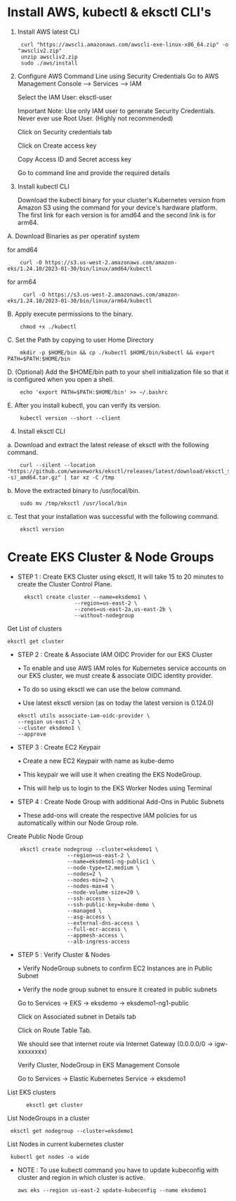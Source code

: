 # Install AWS, kubectl & eksctl CLI's


1. Install AWS latest CLI
  
        curl "https://awscli.amazonaws.com/awscli-exe-linux-x86_64.zip" -o "awscliv2.zip"
        unzip awscliv2.zip
        sudo ./aws/install

2. Configure AWS Command Line using Security Credentials
    Go to AWS Management Console --> Services --> IAM
    
    Select the IAM User: eksctl-user
    
    Important Note: Use only IAM user to generate Security Credentials. Never ever use Root User. (Highly not recommended)
    
    Click on Security credentials tab
    
    Click on Create access key
    
    Copy Access ID and Secret access key
    
    Go to command line and provide the required details

3. Install kubectl CLI

   Download the kubectl binary for your cluster's Kubernetes version from Amazon S3 using the command for your device's hardware platform. The first link for each        version is for amd64 and the second link is for arm64.
   
A. Download Binaries as per operatinf system
   
   for amd64
   
        curl -O https://s3.us-west-2.amazonaws.com/amazon-eks/1.24.10/2023-01-30/bin/linux/amd64/kubectl

   for arm64
    
         curl -O https://s3.us-west-2.amazonaws.com/amazon-eks/1.24.10/2023-01-30/bin/linux/arm64/kubectl
     
     
        
B.  Apply execute permissions to the binary.
    
        chmod +x ./kubectl

C.  Set the Path by copying to user Home Directory

        mkdir -p $HOME/bin && cp ./kubectl $HOME/bin/kubectl && export PATH=$PATH:$HOME/bin

D.  (Optional) Add the $HOME/bin path to your shell initialization file so that it is configured when you open a shell.
    
        echo 'export PATH=$PATH:$HOME/bin' >> ~/.bashrc
    
E.  After you install kubectl, you can verify its version.
    
        kubectl version --short --client

4. Install eksctl CLI

  a. Download and extract the latest release of eksctl with the following command.
      
        curl --silent --location "https://github.com/weaveworks/eksctl/releases/latest/download/eksctl_$(uname -s)_amd64.tar.gz" | tar xz -C /tmp

  b. Move the extracted binary to /usr/local/bin.
      
        sudo mv /tmp/eksctl /usr/local/bin
  
  c. Test that your installation was successful with the following command.
  
        eksctl version


# Create EKS Cluster & Node Groups

- STEP 1 : Create EKS Cluster using eksctl, It will take 15 to 20 minutes to create the Cluster Control Plane.

        eksctl create cluster --name=eksdemo1 \
                        --region=us-east-2 \
                        --zones=us-east-2a,us-east-2b \
                        --without-nodegroup

Get List of clusters
            
    eksctl get cluster

- STEP 2 : Create & Associate IAM OIDC Provider for our EKS Cluster

     •	To enable and use AWS IAM roles for Kubernetes service accounts on our EKS cluster, we must create & associate OIDC identity provider.

     •	To do so using eksctl we can use the below command.

     •	Use latest eksctl version (as on today the latest version is 0.124.0)


      eksctl utils associate-iam-oidc-provider \
      --region us-east-2 \
      --cluster eksdemo1 \
      --approve

- STEP 3 : Create EC2 Keypair 
     
     •	Create a new EC2 Keypair with name as kube-demo
     
     •	This keypair we will use it when creating the EKS NodeGroup.
     
     •	This will help us to login to the EKS Worker Nodes using Terminal

- STEP 4 : Create Node Group with additional Add-Ons in Public Subnets

     •	These add-ons will create the respective IAM policies for us automatically within our Node Group role.
     
     
 Create Public Node Group 
 
        eksctl create nodegroup --cluster=eksdemo1 \
                       --region=us-east-2 \
                       --name=eksdemo1-ng-public1 \
                       --node-type=t2.medium \
                       --nodes=2 \
                       --nodes-min=2 \
                       --nodes-max=4 \
                       --node-volume-size=20 \
                       --ssh-access \
                       --ssh-public-key=kube-demo \
                       --managed \
                       --asg-access \
                       --external-dns-access \
                       --full-ecr-access \
                       --appmesh-access \
                       --alb-ingress-access

- STEP 5 : Verify Cluster & Nodes

    •	Verify NodeGroup subnets to confirm EC2 Instances are in Public Subnet

    •	Verify the node group subnet to ensure it created in public subnets


    Go to Services -> EKS -> eksdemo -> eksdemo1-ng1-public

    Click on Associated subnet in Details tab

    Click on Route Table Tab.

    We should see that internet route via Internet Gateway (0.0.0.0/0 -> igw-xxxxxxxx)

    Verify Cluster, NodeGroup in EKS Management Console

    Go to Services -> Elastic Kubernetes Service -> eksdemo1


List EKS clusters
        
          eksctl get cluster

List NodeGroups in a cluster
     
     eksctl get nodegroup --cluster=eksdemo1

List Nodes in current kubernetes cluster

     kubectl get nodes -o wide
     
    
- NOTE : To use kubectl command you have to update kubeconfig with  cluster and region in which cluster is active.


      aws eks --region us-east-2 update-kubeconfig --name eksdemo1
